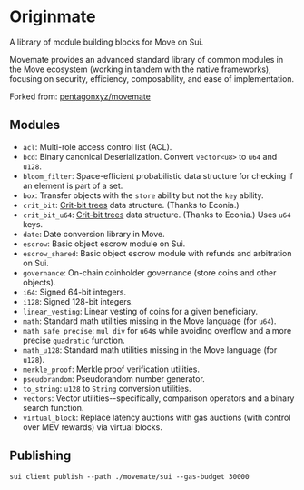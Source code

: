 # Originmate

A library of module building blocks for Move on Sui.

Movemate provides an advanced standard library of common modules in the Move ecosystem (working in tandem with the native frameworks), focusing on security, efficiency, composability, and ease of implementation.

Forked from: [pentagonxyz/movemate](https://github.com/pentagonxyz/movemate)

## Modules

- `acl`: Multi-role access control list (ACL).
- `bcd`: Binary canonical Deserialization. Convert `vector<u8>` to `u64` and `u128`.
- `bloom_filter`: Space-efficient probabilistic data structure for checking if an element is part of a set.
- `box`: Transfer objects with the `store` ability but not the `key` ability.
- `crit_bit`: [Crit-bit trees](https://cr.yp.to/critbit.html) data structure. (Thanks to Econia.)
- `crit_bit_u64`: [Crit-bit trees](https://cr.yp.to/critbit.html) data structure. (Thanks to Econia.) Uses `u64` keys.
- `date`: Date conversion library in Move.
- `escrow`: Basic object escrow module on Sui.
- `escrow_shared`: Basic object escrow module with refunds and arbitration on Sui.
- `governance`: On-chain coinholder governance (store coins and other objects).
- `i64`: Signed 64-bit integers.
- `i128`: Signed 128-bit integers.
- `linear_vesting`: Linear vesting of coins for a given beneficiary.
- `math`: Standard math utilities missing in the Move language (for `u64`).
- `math_safe_precise`: `mul_div` for `u64`s while avoiding overflow and a more precise `quadratic` function.
- `math_u128`: Standard math utilities missing in the Move language (for `u128`).
- `merkle_proof`: Merkle proof verification utilities.
- `pseudorandom`: Pseudorandom number generator.
- `to_string`: `u128` to `String` conversion utilities.
- `vectors`: Vector utilities--specifically, comparison operators and a binary search function.
- `virtual_block`: Replace latency auctions with gas auctions (with control over MEV rewards) via virtual blocks.

## Publishing

```
sui client publish --path ./movemate/sui --gas-budget 30000
```
